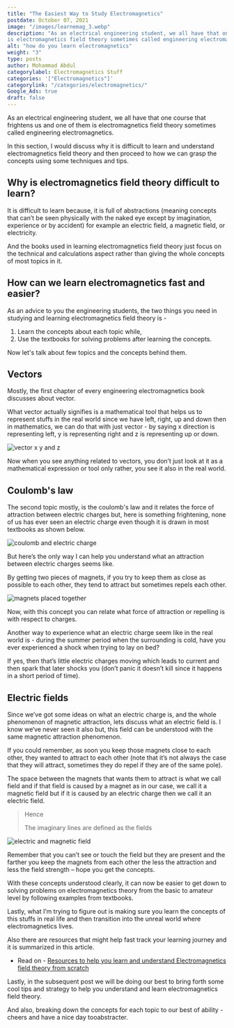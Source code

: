 ```yaml
---
title: "The Easiest Way to Study Electromagnetics"
postdate: October 07, 2021
image: "/images/learnemag_3.webp"
description: "As an electrical engineering student, we all have that one course that frightens us and one of them
is electromagnetics field theory sometimes called engineering electromagnetics. But with how difficult it is, there is still a better way to study it."
alt: "how do you learn electromagnetics"
weight: "3"
type: posts
author: Mohammad Abdul
categorylabel: Electromagnetics Stuff
categories: '["Electromagnetics"]'
categorylink: "/categories/electromagnetics/"
Google_Ads: true
draft: false
---
```


As an electrical engineering student, we all have that one course that frightens us and one of them
is electromagnetics field theory sometimes called engineering electromagnetics.

In this section, I would discuss why it is difficult to learn and understand electromagnetics field
theory and then proceed to how we can grasp the concepts using some techniques and tips.

## Why is electromagnetics field theory difficult to learn?

It is difficult to learn because, it is full of abstractions (meaning concepts that can’t be seen
physically with the naked eye except by imagination, experience or by accident) for example an
electric field, a magnetic field, or electricity.

And the books used in learning electromagnetics field theory just focus on the technical and
calculations aspect rather than giving the whole concepts of most topics in it.

## How can we learn electromagnetics fast and easier?

As an advice to you the engineering students, the two things you need in studying and learning
electromagnetics field theory is -

1. Learn the concepts about each topic while,
1. Use the textbooks for solving problems after learning the concepts.

Now let's talk about few topics and the concepts behind them.

## Vectors

Mostly, the first chapter of every engineering electromagnetics book discusses about vector.

What vector actually signifies is a mathematical tool that helps us to represent stuffs in the real
world since we have left, right, up and down then in mathematics, we can do that with just vector -
by saying x direction is representing left, y is representing right and z is representing up or
down.

<img loading="lazy" src="/images/learnemag_3.webp" alt="vector x y and z">

Now when you see anything related to vectors, you don’t just look at it as a mathematical expression or tool only
rather, you see it also in the real world.

## Coulomb's law

The second topic mostly, is the coulomb's law and it relates the force of attraction between electric
charges but, here is something frightening, none of us has ever seen an electric charge even though
it is drawn in most textbooks as shown below.

<img loading="lazy" src="/images/learnemag_2.webp" alt="coulomb and electric charge">

But here’s the only way I can help you understand what an attraction between electric charges seems
like.

By getting two pieces of magnets, if you try to keep them as close as possible to each other, they
tend to attract but sometimes repels each other.

<img loading="lazy" src="/images/repelandattract_2.webp" alt="magnets placed together">

Now, with this concept you can relate what force of attraction or repelling is with respect to
charges.

<span class="text-emphasis">Another way to experience what an electric charge seem like in the real
world is - </span>
during the summer period when the surrounding is cold,
have you ever experienced a shock when trying to lay on bed?

If yes, then that’s little electric charges moving which leads to current and then spark that later
shocks you (don’t panic it doesn’t kill since it happens in a short period of time).

## Electric fields

Since we’ve got some ideas on what an electric charge is, and the whole phenomenon of magnetic
attraction, lets discuss what an electric field is. I know we‘ve never seen it also but, this field
can be understood with the same magnetic attraction phenomenon.

If you could remember, as soon you keep those magnets close to each other, they wanted to attract to
each other (note that it’s not always the case that they will attract, sometimes they do repel if
they are of the same pole).

The space between the magnets that wants them to attract is what we call <span class="text-emphasis">field</span> and if that field is caused by a magnet as in our case, we call it a magnetic field but if it is caused by an electric charge then we call it an electric field.

 <blockquote class="blockquote">
   <p class="little-nugget">Hence</p>
   <p class="quote-text">The imaginary lines are defined as the fields </p>
   </blockquote>

<img loading="lazy" src="/images/learnemag_1.webp" alt="electric and magnetic field">

Remember that you can’t see or touch the field but they are present and the farther you keep the magnets from each other the less the attraction and less the field strength – hope you get the concepts.

With these concepts understood clearly, it can now be easier to get down to solving problems on electromagnetics theory from the basic to amateur level by following examples from textbooks.

Lastly, what I’m trying to figure out is making sure you learn the concepts of this stuffs in real life and then transition into the unreal world where electromagnetics lives.

Also there are resources that might help fast track your learning journey and it is summarized in this article.

<ul class="ul-in-post">
<li>Read on - <a href="/em-post/resources-to-help-you-learn-electromagnetics-from-scratch/" class="links-to-others">Resources to help you learn and understand Electromagnetics field theory from scratch</a></li>
</ul>

Lastly, in the subsequent post we will be doing our best to bring forth some cool tips and strategy to help you understand and learn electromagnetics field theory.

And also, breaking down the concepts for each topic to our best of ability - cheers and have a nice day tooabstracter.
